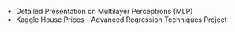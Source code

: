 - Detailed Presentation on Multilayer Perceptrons (MLP)
- Kaggle House Prices - Advanced Regression Techniques Project
